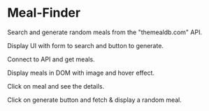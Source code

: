 # Meal-Finder
Search and generate random meals from the "themealdb.com" API.

Display UI with form to search and button to generate.

Connect to API and get meals.

Display meals in DOM with image and hover effect.

Click on meal and see the details.

Click on generate button and fetch & display a random meal.
